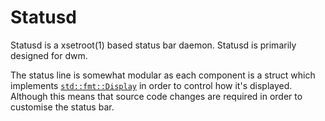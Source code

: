 # Statusd

Statusd is a xsetroot(1) based status bar daemon. Statusd is primarily designed
for dwm.

The status line is somewhat modular as each component is a struct which
implements
[`std::fmt::Display`](https://doc.rust-lang.org/std/fmt/trait.Display.html)
in order to control how it's displayed. Although this means that source code
changes are required in order to customise the status bar.

